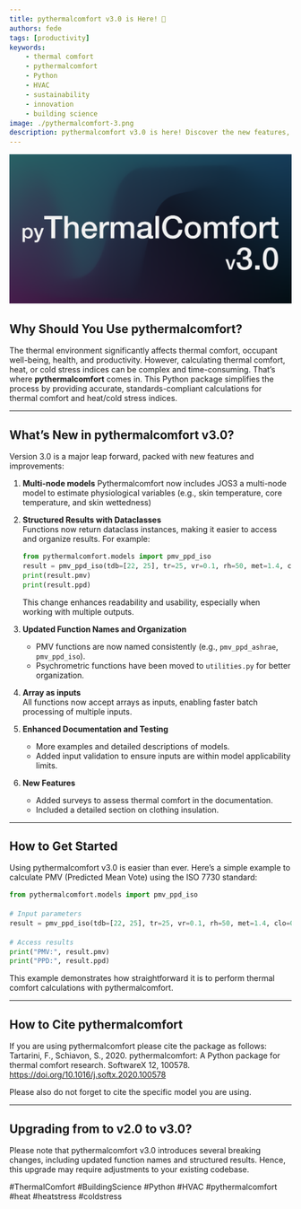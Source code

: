 ```yaml
---
title: pythermalcomfort v3.0 is Here! 🚀
authors: fede
tags: [productivity]
keywords: 
    - thermal comfort
    - pythermalcomfort
    - Python
    - HVAC
    - sustainability
    - innovation
    - building science
image: ./pythermalcomfort-3.png
description: pythermalcomfort v3.0 is here! Discover the new features, improvements, and benefits of this powerful Python package for thermal comfort calculations.
---
```


![pythermalcomfort](./pythermalcomfort-3.png)

## **Why Should You Use pythermalcomfort?**
The thermal environment significantly affects thermal comfort, occupant well-being, health, and productivity.
However, calculating thermal comfort, heat, or cold stress indices can be complex and time-consuming.
That’s where **pythermalcomfort** comes in.
This Python package simplifies the process by providing accurate, standards-compliant calculations for thermal comfort and heat/cold stress indices.

<!-- truncate -->

---

## **What’s New in pythermalcomfort v3.0?**
Version 3.0 is a major leap forward, packed with new features and improvements:

1. **Multi-node models**
   Pythermalcomfort now includes JOS3 a multi-node model to estimate physiological variables (e.g., skin temperature, core temperature, and skin wettedness)
2. **Structured Results with Dataclasses**  
   Functions now return dataclass instances, making it easier to access and organize results. For example:
   ```python
   from pythermalcomfort.models import pmv_ppd_iso
   result = pmv_ppd_iso(tdb=[22, 25], tr=25, vr=0.1, rh=50, met=1.4, clo=0.5, model='7730-2005')
   print(result.pmv)
   print(result.ppd)
   ```  
   This change enhances readability and usability, especially when working with multiple outputs.

3. **Updated Function Names and Organization**
   - PMV functions are now named consistently (e.g., `pmv_ppd_ashrae`, `pmv_ppd_iso`).
   - Psychrometric functions have been moved to `utilities.py` for better organization.

4. **Array as inputs**  
   All functions now accept arrays as inputs, enabling faster batch processing of multiple inputs.

5. **Enhanced Documentation and Testing**
   - More examples and detailed descriptions of models.
   - Added input validation to ensure inputs are within model applicability limits.

6. **New Features**
   - Added surveys to assess thermal comfort in the documentation.
   - Included a detailed section on clothing insulation.

---

## **How to Get Started**
Using pythermalcomfort v3.0 is easier than ever. 
Here’s a simple example to calculate PMV (Predicted Mean Vote) using the ISO 7730 standard:

```python
from pythermalcomfort.models import pmv_ppd_iso

# Input parameters
result = pmv_ppd_iso(tdb=[22, 25], tr=25, vr=0.1, rh=50, met=1.4, clo=0.5, model='7730-2005')

# Access results
print("PMV:", result.pmv)
print("PPD:", result.ppd)
```  

This example demonstrates how straightforward it is to perform thermal comfort calculations with pythermalcomfort.

---

## How to Cite pythermalcomfort

If you are using pythermalcomfort please cite the package as follows: Tartarini, F., Schiavon, S., 2020. pythermalcomfort: A Python package for thermal comfort research. SoftwareX 12, 100578. https://doi.org/10.1016/j.softx.2020.100578

Please also do not forget to cite the specific model you are using.

---

## **Upgrading from to v2.0 to v3.0?**
Please note that pythermalcomfort v3.0 introduces several breaking changes, including updated function names and structured results.
Hence, this upgrade may require adjustments to your existing codebase.

#ThermalComfort #BuildingScience #Python #HVAC #pythermalcomfort #heat #heatstress #coldstress
